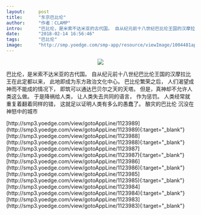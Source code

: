 ```yaml
---
layout:     post
title:      "东京巴比伦"
author:     "作者：CLAMP"
intro:      "巴比伦，是米索不达米亚的古代国。 自从纪元前十八世纪巴比伦王国的汉摩拉比王在此定都以来， 此地即成为东方政治文化中心。 巴比伦繁荣之后， 人们渴望成神而不能成的情况下， 即筑可以通达巴贝尔之天的天塔。 但是，真神却不允许人类这么做。 于是降祸给人类， 让人类失去共同的语言， 作为惩罚。 人类经常就重复着翻着同样的错， 这就足以证明人类有多么的愚蠢了。 酿灾的巴比伦 沉没在神怒中的城市"
date:       "2018-02-14 16:56:46"
tags:       "巴比伦"
image:      "http://smp.yoedge.com/smp-app/resource/viewImage/1004481appline.png"
---
```

<div style="text-align: center">
<p><img src="http://smp.yoedge.com/smp-app/resource/viewImage/1004481appline.png"/></p>
</div>
<p class="post-meta">
<span>巴比伦，是米索不达米亚的古代国。 自从纪元前十八世纪巴比伦王国的汉摩拉比王在此定都以来， 此地即成为东方政治文化中心。 巴比伦繁荣之后， 人们渴望成神而不能成的情况下， 即筑可以通达巴贝尔之天的天塔。 但是，真神却不允许人类这么做。 于是降祸给人类， 让人类失去共同的语言， 作为惩罚。 人类经常就重复着翻着同样的错， 这就足以证明人类有多么的愚蠢了。 酿灾的巴比伦 沉没在神怒中的城市</span>
</p>
[http://smp3.yoedge.com/view/gotoAppLine/1123989](http://smp3.yoedge.com/view/gotoAppLine/1123989){:target="_blank"}
[http://smp3.yoedge.com/view/gotoAppLine/1123988](http://smp3.yoedge.com/view/gotoAppLine/1123988){:target="_blank"}
[http://smp3.yoedge.com/view/gotoAppLine/1123987](http://smp3.yoedge.com/view/gotoAppLine/1123987){:target="_blank"}
[http://smp3.yoedge.com/view/gotoAppLine/1123986](http://smp3.yoedge.com/view/gotoAppLine/1123986){:target="_blank"}
[http://smp3.yoedge.com/view/gotoAppLine/1123985](http://smp3.yoedge.com/view/gotoAppLine/1123985){:target="_blank"}
[http://smp3.yoedge.com/view/gotoAppLine/1123984](http://smp3.yoedge.com/view/gotoAppLine/1123984){:target="_blank"}
[http://smp3.yoedge.com/view/gotoAppLine/1123983](http://smp3.yoedge.com/view/gotoAppLine/1123983){:target="_blank"}


